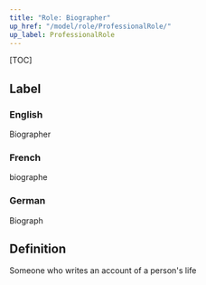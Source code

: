```yaml
---
title: "Role: Biographer"
up_href: "/model/role/ProfessionalRole/"
up_label: ProfessionalRole
---
```


[TOC]

## Label

### English
Biographer

### French
biographe

### German
Biograph

## Definition
Someone who writes an account of a person's life
